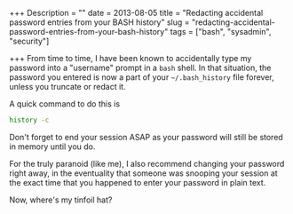 +++
Description = ""
date = 2013-08-05
title = "Redacting accidental password entries from your BASH history"
slug = "redacting-accidental-password-entries-from-your-bash-history"
tags = ["bash", "sysadmin", "security"]

+++
From time to time, I have been known to accidentally type my password into a "username" prompt in a `bash` shell. In that situation, the password you entered is now a part of your `~/.bash_history` file forever, unless you truncate or redact it.<!--more-->

A quick command to do this is

```bash
history -c
```

Don't forget to end your session ASAP as your password will still be stored in memory until you do.

For the truly paranoid (like me), I also recommend changing your password right away, in the eventuality that someone was snooping your session at the exact time that you happened to enter your password in plain text.

Now, where's my tinfoil hat?
